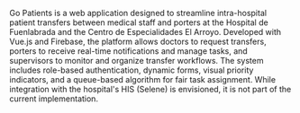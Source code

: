 Go Patients is a web application designed to streamline intra-hospital patient transfers between medical staff and porters at the Hospital de Fuenlabrada and the Centro de Especialidades El Arroyo. Developed with Vue.js and Firebase, the platform allows doctors to request transfers, porters to receive real-time notifications and manage tasks, and supervisors to monitor and organize transfer workflows. The system includes role-based authentication, dynamic forms, visual priority indicators, and a queue-based algorithm for fair task assignment. While integration with the hospital's HIS (Selene) is envisioned, it is not part of the current implementation.
